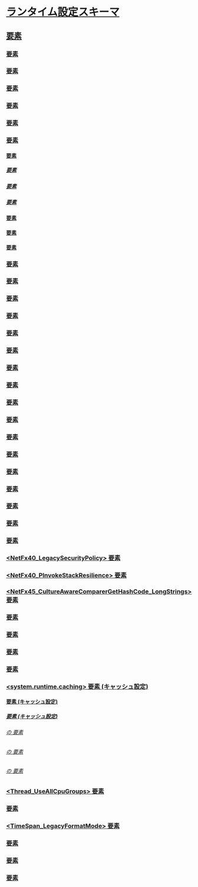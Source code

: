 # [ランタイム設定スキーマ](index.md)
## [<runtime> 要素](runtime-element.md)
### [<alwaysFlowImpersonationPolicy> 要素](alwaysflowimpersonationpolicy-element.md)
### [<AppContextSwitchOverrides> 要素](appcontextswitchoverrides-element.md)
### [<appDomainManagerAssembly> 要素](appdomainmanagerassembly-element.md)
### [<appDomainManagerType> 要素](appdomainmanagertype-element.md)
### [<appDomainResourceMonitoring> 要素](appdomainresourcemonitoring-element.md)
### [<assemblyBinding> 要素](assemblybinding-element-for-runtime.md)
#### [<dependentAssembly> 要素](dependentassembly-element.md)
##### [<assemblyIdentity> 要素](assemblyidentity-element-for-runtime.md)
##### [<bindingRedirect> 要素](bindingredirect-element.md)
##### [<codeBase> 要素](codebase-element.md)
#### [<probing> 要素](probing-element.md)
#### [<publisherPolicy> 要素](publisherpolicy-element.md)
#### [<qualifyAssembly> 要素](qualifyassembly-element.md)
### [<bypassTrustedAppStrongNames> 要素](bypasstrustedappstrongnames-element.md)
### [<CompatSortNLSVersion> 要素](compatsortnlsversion-element.md)
### [<developmentMode> 要素](developmentmode-element.md)
### [<disableCachingBindingFailures> 要素](disablecachingbindingfailures-element.md)
### [<disableCommitThreadStack> 要素](disablecommitthreadstack-element.md)
### [<disableFusionUpdatesFromADManager> 要素](disablefusionupdatesfromadmanager-element.md)
### [<EnableAmPmParseAdjustment> 要素](enableampmparseadjustment-element.md)
### [<enforceFIPSPolicy> 要素](enforcefipspolicy-element.md)
### [<etwEnable> 要素](etwenable-element.md)
### [<forcePerformanceCounterUniqueSharedMemoryReads> 要素](forceperformancecounteruniquesharedmemoryreads-element.md)
### [<gcAllowVeryLargeObjects> 要素](gcallowverylargeobjects-element.md)
### [<gcConcurrent> 要素](gcconcurrent-element.md)
### [<GCCpuGroup> 要素](gccpugroup-element.md)
### [<gcServer> 要素](gcserver-element.md)
### [<generatePublisherEvidence> 要素](generatepublisherevidence-element.md)
### [<legacyCorruptedStateExceptionsPolicy> 要素](legacycorruptedstateexceptionspolicy-element.md)
### [<legacyImpersonationPolicy> 要素](legacyimpersonationpolicy-element.md)
### [<loadFromRemoteSources>](loadfromremotesources-element.md)
### [<NetFx40_LegacySecurityPolicy> 要素](netfx40-legacysecuritypolicy-element.md)
### [<NetFx40_PInvokeStackResilience> 要素](netfx40-pinvokestackresilience-element.md)
### [<NetFx45_CultureAwareComparerGetHashCode_LongStrings> 要素](netfx45-cultureawarecomparergethashcode-longstrings-element.md)
### [<PreferComInsteadOfManagedRemoting> 要素](prefercominsteadofmanagedremoting-element.md)
### [<relativeBindForResources> 要素](relativebindforresources-element.md)
### [<shadowCopyVerifyByTimestamp> 要素](shadowcopyverifybytimestamp-element.md)
### [<supportPortability> 要素](supportportability-element.md)
### [<system.runtime.caching> 要素 (キャッシュ設定)](system-runtime-caching-element-cache-settings.md)
#### [<memoryCache> 要素 (キャッシュ設定)](memorycache-element-cache-settings.md)
##### [<namedCaches> 要素 (キャッシュ設定)](namedcaches-element-cache-settings.md)
###### [<namedCaches> の <add> 要素](add-element-for-namedcaches.md)
###### [<namedCaches> の <clear> 要素](clear-element-for-namedcaches.md)
###### [<namedCaches> の <remove> 要素](remove-element-for-namedcaches.md)
### [<Thread_UseAllCpuGroups> 要素](thread-useallcpugroups-element.md)
### [<ThrowUnobservedTaskExceptions> 要素](throwunobservedtaskexceptions-element.md)
### [<TimeSpan_LegacyFormatMode> 要素](timespan-legacyformatmode-element.md)
### [<useLegacyJit> 要素](uselegacyjit-element.md)
### [<UseRandomizedStringHashAlgorithm> 要素](userandomizedstringhashalgorithm-element.md)
### [<UseSmallInternalThreadStacks> 要素](usesmallinternalthreadstacks-element.md)
